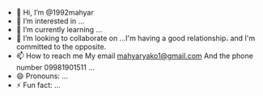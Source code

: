 - 👋 Hi, I’m @1992mahyar
- 👀 I’m interested in ...
- 🌱 I’m currently learning ...
- 💞️ I’m looking to collaborate on ...I'm having a good relationship، and I'm committed to the opposite. 
- 📫 How to reach me My email mahyaryako1@gmail.com And the phone number 09981901511 ...
- 😄 Pronouns: ...
- ⚡ Fun fact: ...

<!---
1992mahyar/1992mahyar is a ✨ special ✨ repository because its `README.md` (this file) appears on your GitHub profile.
You can click the Preview link to take a look at your changes.
--->
